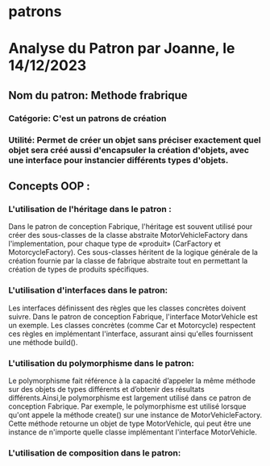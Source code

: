 # patrons

# Analyse du Patron par Joanne, le 14/12/2023

 ## Nom du patron: Methode frabrique

 ### Catégorie: C'est un patrons de création

 ### Utilité: Permet de créer un objet sans préciser exactement quel objet sera créé aussi d'encapsuler la création d'objets, avec une interface pour instancier différents types d'objets. 


## Concepts OOP :
   ### L'utilisation de l'héritage dans le patron :
    
Dans le patron de conception Fabrique, l'héritage est souvent utilisé pour créer des sous-classes de la classe abstraite MotorVehicleFactory dans l'implementation, pour chaque type de «produit» (CarFactory et MotorcycleFactory). Ces sous-classes héritent de la logique générale de la création fournie par la classe de fabrique abstraite tout en permettant la création de types de produits spécifiques.

      
    
   ### L'utilisation d'interfaces dans le patron:
       
   Les interfaces définissent des règles que les classes concrètes doivent suivre. Dans le patron de conception Fabrique, l'interface MotorVehicle est un exemple. Les classes concrètes (comme Car et Motorcycle) respectent ces règles en implémentant l'interface, assurant ainsi qu'elles fournissent une méthode build().


   ### L'utilisation du polymorphisme dans le patron:
   Le polymorphisme fait référence à la capacité d’appeler la même méthode sur des objets de types différents et d’obtenir des résultats différents.Ainsi,le polymorphisme est largement utilisé dans ce patron de conception Fabrique. Par exemple, le polymorphisme est utilisé lorsque qu'ont appele la méthode create() sur une instance de MotorVehicleFactory. Cette méthode retourne un objet de type MotorVehicle, qui peut être une instance de n'importe quelle classe implémentant l'interface MotorVehicle.

  ### L'utilisation de composition dans le patron:




     


